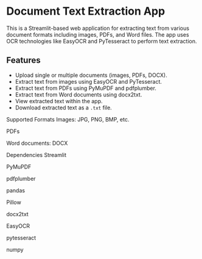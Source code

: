 # Document Text Extraction App

This is a Streamlit-based web application for extracting text from various document formats including images, PDFs, and Word files. The app uses OCR technologies like EasyOCR and PyTesseract to perform text extraction.

## Features

- Upload single or multiple documents (images, PDFs, DOCX).
- Extract text from images using EasyOCR and PyTesseract.
- Extract text from PDFs using PyMuPDF and pdfplumber.
- Extract text from Word documents using docx2txt.
- View extracted text within the app.
- Download extracted text as a `.txt` file.


Supported Formats
Images: JPG, PNG, BMP, etc.

PDFs

Word documents: DOCX

Dependencies
Streamlit

PyMuPDF

pdfplumber

pandas

Pillow

docx2txt

EasyOCR

pytesseract

numpy
